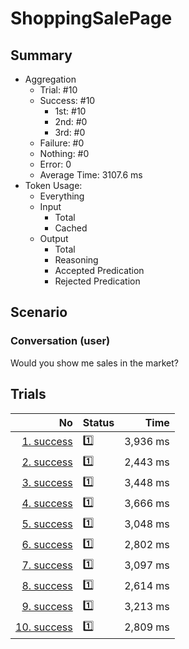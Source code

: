 # ShoppingSalePage
## Summary
  - Aggregation
    - Trial: #10
    - Success: #10
      - 1st: #10
      - 2nd: #0
      - 3rd: #0
    - Failure: #0
    - Nothing: #0
    - Error: 0
    - Average Time: 3107.6 ms
  - Token Usage:
    - Everything
    - Input
      - Total
      - Cached
    - Output
      - Total
      - Reasoning
      - Accepted Predication
      - Rejected Predication

## Scenario
### Conversation (user)
Would you show me sales in the market?

## Trials
No | Status | Time
---:|:-------|------:
[1. success](./trials/1.success.json) | 1️⃣ | 3,936 ms
[2. success](./trials/2.success.json) | 1️⃣ | 2,443 ms
[3. success](./trials/3.success.json) | 1️⃣ | 3,448 ms
[4. success](./trials/4.success.json) | 1️⃣ | 3,666 ms
[5. success](./trials/5.success.json) | 1️⃣ | 3,048 ms
[6. success](./trials/6.success.json) | 1️⃣ | 2,802 ms
[7. success](./trials/7.success.json) | 1️⃣ | 3,097 ms
[8. success](./trials/8.success.json) | 1️⃣ | 2,614 ms
[9. success](./trials/9.success.json) | 1️⃣ | 3,213 ms
[10. success](./trials/10.success.json) | 1️⃣ | 2,809 ms